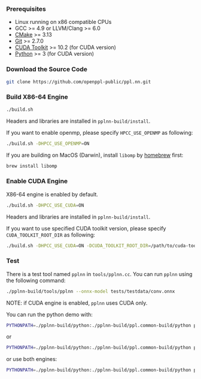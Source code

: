 ### Prerequisites

* Linux running on x86 compatible CPUs
* GCC >= 4.9 or LLVM/Clang >= 6.0
* [CMake](https://cmake.org/download/) >= 3.13
* [Git](https://git-scm.com/downloads) >= 2.7.0
* [CUDA Toolkit](https://developer.nvidia.com/cuda-toolkit-archive) >= 10.2 (for CUDA version)
* [Python](https://www.python.org/downloads/) >= 3 (for CUDA version)

### Download the Source Code

```bash
git clone https://github.com/openppl-public/ppl.nn.git
```

### Build X86-64 Engine

```bash
./build.sh
```

Headers and libraries are installed in `pplnn-build/install`.

If you want to enable openmp, please specify `HPCC_USE_OPENMP` as following:

```bash
./build.sh -DHPCC_USE_OPENMP=ON
```

If you are building on MacOS (Darwin), install `libomp` by [homebrew](https://brew.sh/) first:
```bash
brew install libomp
```

### Enable CUDA Engine

X86-64 engine is enabled by default.

```bash
./build.sh -DHPCC_USE_CUDA=ON
```

Headers and libraries are installed in `pplnn-build/install`.

If you want to use specified CUDA toolkit version, please specify `CUDA_TOOLKIT_ROOT_DIR` as following:

```bash
./build.sh -DHPCC_USE_CUDA=ON -DCUDA_TOOLKIT_ROOT_DIR=/path/to/cuda-toolkit-root-dir
```

### Test

There is a test tool named `pplnn` in `tools/pplnn.cc`. You can run `pplnn` using the following command:

```bash
./pplnn-build/tools/pplnn --onnx-model tests/testdata/conv.onnx
```

NOTE: if CUDA engine is enabled, `pplnn` uses CUDA only.

You can run the python demo with:

```bash
PYTHONPATH=./pplnn-build/python:./pplnn-build/ppl.common-build/python python3 ./tools/pplnn.py --use-x86 --onnx-model tests/testdata/conv.onnx
```

or

```bash
PYTHONPATH=./pplnn-build/python:./pplnn-build/ppl.common-build/python python3 ./tools/pplnn.py --use-cuda --onnx-model tests/testdata/conv.onnx
```

or use both engines:

```bash
PYTHONPATH=./pplnn-build/python:./pplnn-build/ppl.common-build/python python3 ./tools/pplnn.py --use-x86 --use-cuda --onnx-model tests/testdata/conv.onnx
```
